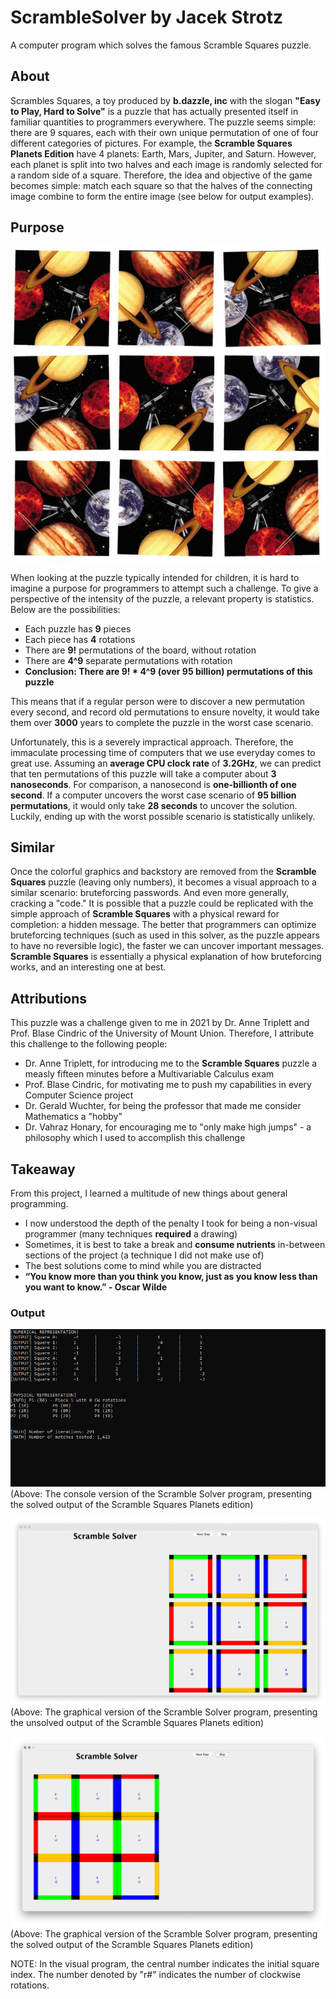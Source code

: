 # ScrambleSolver by Jacek Strotz
A computer program which solves the famous Scramble Squares puzzle.

## About

Scrambles Squares, a toy produced by **b.dazzle, inc** with the slogan **"Easy to Play, Hard to Solve"** is a puzzle that has actually presented 
itself in familiar quantities to programmers everywhere. The puzzle seems simple: there are 9 squares, each with their own unique permutation
of one of four different categories of pictures. For example, the **Scramble Squares Planets Edition** have 4 planets: Earth, Mars, Jupiter,
and Saturn. However, each planet is split into two halves and each image is randomly selected for a random side of a square. Therefore,
the idea and objective of the game becomes simple: match each square so that the halves of the connecting image combine to form the 
entire image (see below for output examples).

## Purpose

![Scramble Squares Planets](images/Example1.jpeg)

When looking at the puzzle typically intended for children, it is hard to imagine a purpose for programmers to attempt such a challenge. To give
a perspective of the intensity of the puzzle, a relevant property is statistics. Below are the possibilities:
* Each puzzle has **9** pieces
* Each piece has **4** rotations
* There are **9!** permutations of the board, without rotation
* There are **4^9** separate permutations with rotation
* **Conclusion: There are 9! * 4^9 (over 95 billion) permutations of this puzzle**

This means that if a regular person were to discover a new permutation every second, and record old permutations to ensure novelty,
it would take them over **3000** years to complete the puzzle in the worst case scenario.

Unfortunately, this is a severely impractical approach. Therefore, the immaculate processing time of computers that we use everyday comes to great use.
Assuming an **average CPU clock rate** of **3.2GHz**, we can predict that ten permutations of this puzzle will take a computer about **3 nanoseconds**.
For comparison, a nanosecond is **one-billionth of one second**. If a computer uncovers the worst case scenario of **95 billion permutations**, it would
only take **28 seconds** to uncover the solution. Luckily, ending up with the worst possible scenario is statistically unlikely.

## Similar

Once the colorful graphics and backstory are removed from the **Scramble Squares** puzzle (leaving only numbers), it becomes a visual approach to a similar scenario: 
bruteforcing passwords. And even more generally, cracking a "code." It is possible that a puzzle could be replicated with the simple approach
of **Scramble Squares** with a physical reward for completion: a hidden message. The better that programmers can optimize bruteforcing
techniques (such as used in this solver, as the puzzle appears to have no reversible logic), the faster we can uncover important messages.
**Scramble Squares** is essentially a physical explanation of how bruteforcing works, and an interesting one at best.

## Attributions

This puzzle was a challenge given to me in 2021 by Dr. Anne Triplett and Prof. Blase Cindric of the University of Mount Union.
Therefore, I attribute this challenge to the following people:
* Dr. Anne Triplett, for introducing me to the **Scramble Squares** puzzle a measly fifteen minutes before a Multivariable Calculus exam
* Prof. Blase Cindric, for motivating me to push my capabilities in every Computer Science project
* Dr. Gerald Wuchter, for being the professor that made me consider Mathematics a "hobby"
* Dr. Vahraz Honary, for encouraging me to "only make high jumps" - a philosophy which I used to accomplish this challenge

## Takeaway

From this project, I learned a multitude of new things about general programming.
* I now understood the depth of the penalty I took for being a non-visual programmer (many techniques **required** a drawing)
* Sometimes, it is best to take a break and **consume nutrients** in-between sections of the project (a technique I did not make use of)
* The best solutions come to mind while you are distracted
* **“You know more than you think you know, just as you know less than you want to know.” - Oscar Wilde**

### Output

![Console](images/Example4.png)
(Above: The console version of the Scramble Solver program, presenting the solved output of the Scramble Squares Planets edition)

![Visual-Unsolved](images/Example2.png)
(Above: The graphical version of the Scramble Solver program, presenting the unsolved output of the Scramble Squares Planets edition)

![Visual-Solved](images/Example3.png)
(Above: The graphical version of the Scramble Solver program, presenting the solved output of the Scramble Squares Planets edition)

NOTE: In the visual program, the central number indicates the initial square index. The number denoted by "r#" indicates the number of clockwise rotations.
